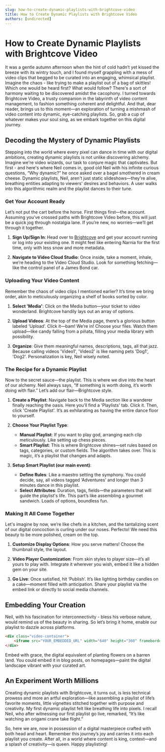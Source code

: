 ```yaml
---
slug: how-to-create-dynamic-playlists-with-brightcove-video
title: How to Create Dynamic Playlists with Brightcove Video
authors: [undirected]
---
```



# How to Create Dynamic Playlists with Brightcove Video

It was a gentle autumn afternoon when the hint of cold hadn’t yet kissed the breeze with its wintry touch, and I found myself grappling with a mess of video clips that begged to be curated into an engaging, whimsical playlist. Imagine the chaos - like trying to make a playlist out of a bag of skittles! Which one would be heard first? What would follow? There's a sort of harmony waiting to be discovered amidst the cacophony. I turned towards Brightcove Video, a trusty companion in the labyrinth of video content management, to fashion something coherent and delightful. And that, dear reader, brings us to this moment—an exploration of turning a mishmash of video content into dynamic, eye-catching playlists. So, grab a cup of whatever makes your soul sing, as we embark together on this digital journey.

## Decoding the Mystery of Dynamic Playlists

Stepping into the world where every pixel can dance in time with our digital ambitions, creating dynamic playlists is not unlike discovering alchemy. Imagine we're video wizards, our task to conjure magic that captivates. But first - and here's where Neil comes in, good old Neil with his infinite curious questions, “Why dynamic?” he once asked over a bagel smothered in cream cheese. Dynamic playlists, Neil, aren't just static slideshows—they're alive, breathing entities adapting to viewers' desires and behaviors. A user walks into this algorithmic realm and the playlist dances to their tune.

### Get Your Account Ready

Let’s not put the cart before the horse. First things first—the account. Assuming you’ve crossed paths with Brightcove Video before, this will just be a quick jog through nostalgia lane. If you’re new, no worries—we’ll get through it together.

1. **Sign Up/Sign In**: Head over to [Brightcove](https://www.brightcove.com/) and get your account running or log into your existing one. It might feel like entering Narnia for the first time, only with less snow and more metadata.
   
2. **Navigate to Video Cloud Studio**: Once inside, take a moment, inhale, we’re heading to the Video Cloud Studio. Look for something fetching—like the control panel of a James Bond car.

### Uploading Your Video Content

Remember the chaos of video clips I mentioned earlier? It’s time we bring order, akin to meticulously organizing a shelf of books sorted by color.

1. **Select 'Media'**: Click on the Media button—your ticket to video wonderland. Brightcove handily lays out an array of options. 

2. **Upload Videos**: At the top of the Media page, there’s a glorious button labeled ‘Upload’. Click it—bam! We’re in! Choose your files. Watch them upload—like candy falling from a piñata, filling your media library with possibility.

3. **Organize**: Give them meaningful names, descriptions, tags, all that jazz. Because calling videos 'Video1', 'Video2' is like naming pets 'Dog1', 'Dog2'. Personalization is key, Neil wisely noted.

### The Recipe for a Dynamic Playlist

Now to the secret sauce—the playlist. This is where we dive into the heart of our alchemy. Neil always says, “If something is worth doing, it’s worth doing with flair.” Let’s add our flair—Brightcove style.

1. **Create a Playlist**: Navigate back to the Media section like a wanderer finally reaching the oasis. Here you’ll find a 'Playlists' tab. Click it. Then, click 'Create Playlist'. It’s as exhilarating as having the entire dance floor to yourself.

2. **Choose Your Playlist Type**: 
   - **Manual Playlist**: If you want to play god, arranging each clip meticulously. Like setting up chess pieces.
   - **Smart Playlist**: This is where Brightcove shines—set rules based on tags, categories, or custom fields. The algorithm takes over. This is magic, it’s a playlist that changes and adapts.

3. **Setup Smart Playlist (our main event)**: 
   - **Define Rules**: Like a maestro setting the symphony. You could decide, say, all videos tagged ‘Adventures’ and longer than 3 minutes dance in this playlist.
   - **Select Attributes**: Duration, tags, fields—the parameters that will guide the playlist's life. This part’s like assembling a gourmet sandwich. Loads of options, boundless fun.

### Making It All Come Together

Let's imagine by now, we’re like chefs in a kitchen, and the tantalizing scent of our digital concoction is curling under our noses. Perfecto! We need this beauty to be more polished, cream on the top.

1. **Customize Display Options**: How you serve matters! Choose the thumbnail style, the layout. 

2. **Video Player Customization**: From skin styles to player size—it’s all yours to play with. Integrate it wherever you wish, embed it like a hidden gem on your site.

3. **Go Live**: Once satisfied, hit ‘Publish’. It’s like lighting birthday candles on a cake—moment filled with anticipation. Share your playlist via the embed link or directly to social media channels.

## Embedding Your Creation

Neil, with his fascination for interconnectivity - bless his verbose nature, would remind us of the beauty in sharing. So let’s bring it home, enable our playlist to dazzle across platforms. 

```html
<div class="video-container">
    <iframe src="YOUR_EMBEDDED_URL" width="640" height="360" frameborder="0" allowfullscreen></iframe>
</div>
```

Embed with grace, the digital equivalent of planting flowers on a barren land. You could embed it in blog posts, on homepages—paint the digital landscape vibrant with your curated art.

## An Experiment Worth Millions

Creating dynamic playlists with Brightcove, it turns out, is less technical prowess and more an artful exploration—like assembling a playlist of life’s favorite moments, little vignettes stitched together with purpose and creativity. My first dynamic playlist felt like breathing life into pixels. I recall Neil, who after witnessing our first playlist go live, remarked, “It’s like watching an origami crane take flight.”

So, here we are, now in possession of a digital masterpiece crafted with both head and heart. Remember this journey’s joy and carries it into each playlist you create. After all, in a world where content is king, context—and a splash of creativity—is queen. Happy playlisting!